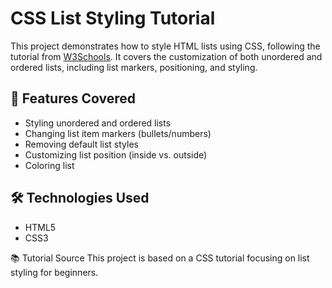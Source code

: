 # CSS List Styling Tutorial

This project demonstrates how to style HTML lists using CSS, following the tutorial from [W3Schools](https://www.w3schools.com/css/css_list.asp). It covers the customization of both unordered and ordered lists, including list markers, positioning, and styling.

## 📝 Features Covered

- Styling unordered and ordered lists
- Changing list item markers (bullets/numbers)
- Removing default list styles
- Customizing list position (inside vs. outside)
- Coloring list

## 🛠️ Technologies Used

- HTML5
- CSS3

📚 Tutorial Source
This project is based on a CSS tutorial focusing on list styling for beginners.
